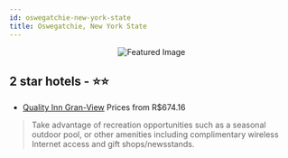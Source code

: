 ```yaml
---
id: oswegatchie-new-york-state
title: Oswegatchie, New York State
---
```


<center><img src="https://i.travelapi.com/hotels/1000000/10000/8500/8490/815c5254_z.jpg" alt="Featured Image" /></center>


##  2 star hotels - ⭐️⭐️

-    [Quality Inn Gran-View](https://us.hurb.com/hotels/oswegatchie/quality-inn-gran-view-JNP-JP091465?cmp=18055) Prices from R$674.16
   > Take advantage of recreation opportunities such as a seasonal outdoor pool, or other amenities including complimentary wireless Internet access and gift shops/newsstands.

